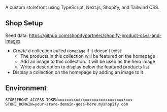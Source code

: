 A custom storefront using TypeScript, Next.js, Shopify, and Tailwind CSS.

## Shop Setup

Seed data: https://github.com/shopifypartners/shopify-product-csvs-and-images

- Create a collection called `Homepage` if it doesn't exist
  - The products in this collection will be featured on the homepage
  - Add an image to this collection. It will be used as the hero image
  - Write a description to display below the featured products list
- Display a collection on the homepage by adding an image to it

## Environment

```
STOREFRONT_ACCESS_TOKEN=xxxxxxxxxxxxxxxxxxxxxxxxxxxxxxxx
STORE_DOMAIN=your-store-domain-goes-here.myshopify.com
```

